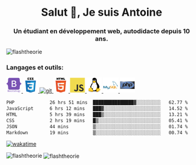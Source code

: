 <h1 align="center">Salut 👋, Je suis Antoine</h1>
<h3 align="center">Un étudiant en développement web, autodidacte depuis 10 ans.</h3>

<p align="left"> <img src="https://komarev.com/ghpvc/?username=flashtheorie&label=Profile%20views&color=0e75b6&style=flat" alt="flashtheorie" /> </p>


<p align="left">
</p>

<h3 align="left">Langages et outils:</h3>
<p align="left"> <a href="https://getbootstrap.com" target="_blank" rel="noreferrer"> <img src="https://raw.githubusercontent.com/devicons/devicon/master/icons/bootstrap/bootstrap-plain-wordmark.svg" alt="bootstrap" width="40" height="40"/> </a> <a href="https://www.w3schools.com/css/" target="_blank" rel="noreferrer"> <img src="https://raw.githubusercontent.com/devicons/devicon/master/icons/css3/css3-original-wordmark.svg" alt="css3" width="40" height="40"/> </a> <a href="https://git-scm.com/" target="_blank" rel="noreferrer"> <img src="https://www.vectorlogo.zone/logos/git-scm/git-scm-icon.svg" alt="git" width="40" height="40"/> </a> <a href="https://www.w3.org/html/" target="_blank" rel="noreferrer"> <img src="https://raw.githubusercontent.com/devicons/devicon/master/icons/html5/html5-original-wordmark.svg" alt="html5" width="40" height="40"/> </a> <a href="https://developer.mozilla.org/en-US/docs/Web/JavaScript" target="_blank" rel="noreferrer"> <img src="https://raw.githubusercontent.com/devicons/devicon/master/icons/javascript/javascript-original.svg" alt="javascript" width="40" height="40"/> </a> <a href="https://www.linux.org/" target="_blank" rel="noreferrer"> <img src="https://raw.githubusercontent.com/devicons/devicon/master/icons/linux/linux-original.svg" alt="linux" width="40" height="40"/> </a> <a href="https://www.mysql.com/" target="_blank" rel="noreferrer"> <img src="https://raw.githubusercontent.com/devicons/devicon/master/icons/mysql/mysql-original-wordmark.svg" alt="mysql" width="40" height="40"/> </a> <a href="https://www.php.net" target="_blank" rel="noreferrer"> <img src="https://raw.githubusercontent.com/devicons/devicon/master/icons/php/php-original.svg" alt="php" width="40" height="40"/> </a> </p>


<!--START_SECTION:waka-->

```text
PHP             26 hrs 51 mins  ███████████████▓░░░░░░░░░   62.77 %
JavaScript      6 hrs 12 mins   ███▓░░░░░░░░░░░░░░░░░░░░░   14.52 %
HTML            5 hrs 39 mins   ███▒░░░░░░░░░░░░░░░░░░░░░   13.21 %
CSS             2 hrs 19 mins   █▒░░░░░░░░░░░░░░░░░░░░░░░   05.41 %
JSON            44 mins         ▒░░░░░░░░░░░░░░░░░░░░░░░░   01.74 %
Markdown        19 mins         ▒░░░░░░░░░░░░░░░░░░░░░░░░   00.74 %
```

<!--END_SECTION:waka-->


[![wakatime](https://wakatime.com/badge/user/5a562de7-4873-43df-b63c-542c66199ee8.svg)](https://wakatime.com/@5a562de7-4873-43df-b63c-542c66199ee8)

<p><img align="left" src="https://github-readme-stats.vercel.app/api/top-langs?username=flashtheorie&show_icons=true&locale=en&layout=compact" alt="flashtheorie" /></p>

<p>&nbsp;<img align="center" src="https://github-readme-stats.vercel.app/api?username=flashtheorie&show_icons=true&locale=en" alt="flashtheorie" /></p>


